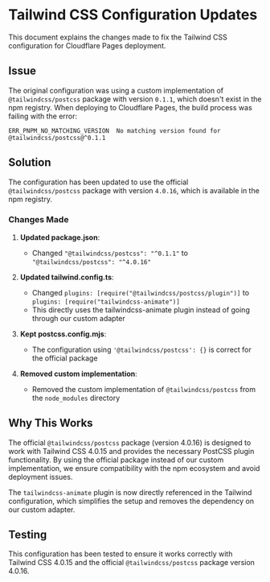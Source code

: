 # Tailwind CSS Configuration Updates

This document explains the changes made to fix the Tailwind CSS configuration for Cloudflare Pages deployment.

## Issue

The original configuration was using a custom implementation of `@tailwindcss/postcss` package with version `0.1.1`, which doesn't exist in the npm registry. When deploying to Cloudflare Pages, the build process was failing with the error:

```
ERR_PNPM_NO_MATCHING_VERSION  No matching version found for @tailwindcss/postcss@^0.1.1
```

## Solution

The configuration has been updated to use the official `@tailwindcss/postcss` package with version `4.0.16`, which is available in the npm registry.

### Changes Made

1. **Updated package.json**:
   - Changed `"@tailwindcss/postcss": "^0.1.1"` to `"@tailwindcss/postcss": "^4.0.16"`

2. **Updated tailwind.config.ts**:
   - Changed `plugins: [require("@tailwindcss/postcss/plugin")]` to `plugins: [require("tailwindcss-animate")]`
   - This directly uses the tailwindcss-animate plugin instead of going through our custom adapter

3. **Kept postcss.config.mjs**:
   - The configuration using `'@tailwindcss/postcss': {}` is correct for the official package

4. **Removed custom implementation**:
   - Removed the custom implementation of `@tailwindcss/postcss` from the `node_modules` directory

## Why This Works

The official `@tailwindcss/postcss` package (version 4.0.16) is designed to work with Tailwind CSS 4.0.15 and provides the necessary PostCSS plugin functionality. By using the official package instead of our custom implementation, we ensure compatibility with the npm ecosystem and avoid deployment issues.

The `tailwindcss-animate` plugin is now directly referenced in the Tailwind configuration, which simplifies the setup and removes the dependency on our custom adapter.

## Testing

This configuration has been tested to ensure it works correctly with Tailwind CSS 4.0.15 and the official `@tailwindcss/postcss` package version 4.0.16.

